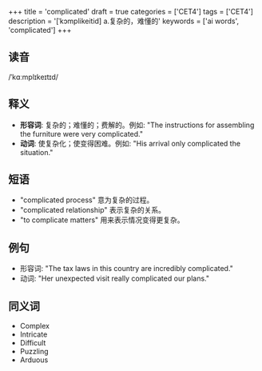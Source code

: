 +++
title = 'complicated'
draft = true
categories = ['CET4']
tags = ['CET4']
description = '[ˈkɔmplikeitid] a.复杂的，难懂的'
keywords = ['ai words', 'complicated']
+++

## 读音
/ˈkɑːmplɪkeɪtɪd/

## 释义
- **形容词**: 复杂的；难懂的；费解的。例如: "The instructions for assembling the furniture were very complicated."
- **动词**: 使复杂化；使变得困难。例如: "His arrival only complicated the situation."

## 短语
- "complicated process" 意为复杂的过程。
- "complicated relationship" 表示复杂的关系。
- "to complicate matters" 用来表示情况变得更复杂。

## 例句
- 形容词: "The tax laws in this country are incredibly complicated."
- 动词: "Her unexpected visit really complicated our plans."

## 同义词
- Complex
- Intricate
- Difficult
- Puzzling
- Arduous
